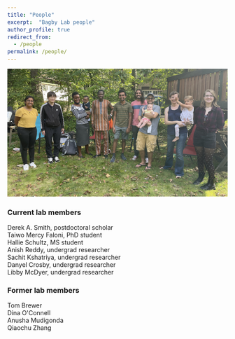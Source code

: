 ```yaml
---
title: "People"
excerpt:  "Bagby Lab people"
author_profile: true
redirect_from:
  - /people
permalink: /people/
---
```


![Bagby lab, fall 2021](/images/Lab_party_2021.png)

### Current lab members

Derek A. Smith, postdoctoral scholar   
Taiwo Mercy Faloni, PhD student   
Hallie Schultz, MS student   
Anish Reddy, undergrad researcher   
Sachit Kshatriya, undergrad researcher   
Danyel Crosby, undergrad researcher   
Libby McDyer, undergrad researcher

### Former lab members

Tom Brewer   
Dina O'Connell   
Anusha Mudigonda    
Qiaochu Zhang

<!---### Join us!--->

<!---We have projects for people who like to get their boots muddy, people who like to work at the bench, and people who like to poke at code.  If you like to do any or (especially) all of these things, get in touch!--->

